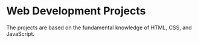 # Web Development Projects

The projects are based on the fundamental knowledge of HTML, CSS, and JavaScript.

